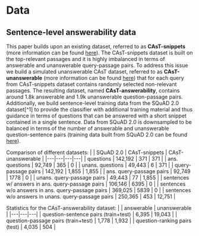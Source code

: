 # Data

## Sentence-level answerability data

This paper builds upon an existing dataset, referred to as **CAsT-snippets** (more information can be found [here](CAsT-snippets/README.md)). The CAsT-snippets dataset is built on the top-relevant passages and it is highly imbalanced in terms of answerable and unanswerable query-passage pairs. To address this issue we build a simulated unanswerable CAsT dataset, referred to as **CAsT-unanswerable** (more information can be found [here](CAsT-unanswerable/README.md)) that for each query from CAsT-snippets dataset contains randomly selected non-relevant passages. The resulting dataset, named **CAsT-answerability**, contains around 1.8k answerable and 1.9k unanswerable question-passage pairs. Additionally, we build sentence-level training data from the SQuAD 2.0 dataset[^1] to provide the classifier with additional training material and thus guidance in terms of questions that can be answered with a short snippet contained in a single sentence. Data from SQuAD 2.0 is downsampled to be balanced in terms of the number of answerable and unanswerable question-sentence pairs (training data built from SQuAD 2.0 can be found [here](SQuAD-2/training_data.csv)).

Comparison of different datasets:
|  | SQuAD 2.0 | CAsT-snippets | CAsT-unanswerable |
|---|---|---|---|
| questions | 142,192 | 371 | 371 |
| ans. questions | 92,749 | 365 | 0 |
| unans. questions | 49,443 | 6 | 371 |
| query-passage pairs | 142,192 | 1,855 | 1,855 |
| ans. query-passage pairs | 92,749 | 1778 | 0 |
| unans. query-passage pairs | 49,443 | 77 | 1,855 |
| sentences w/ answers in ans. query-passage pairs | 106,146 | 6395 | 0 |
| sentences w/o answers in ans. query-passage pairs | 369,025 | 5839 | 0 |
| sentences w/o answers in unans. query-passage pairs | 250,365 | 453 | 12,751 |


Statistics for the CAsT-answerability dataset: 
|  | answerable | unanswerable |
|---|---|---|
| question-sentence pairs (train+test) | 6,395 | 19,043 |
| question-passage pairs (train+test) | 1,778 | 1,932 |
| question-ranking pairs (test) | 4,035 | 504 |
